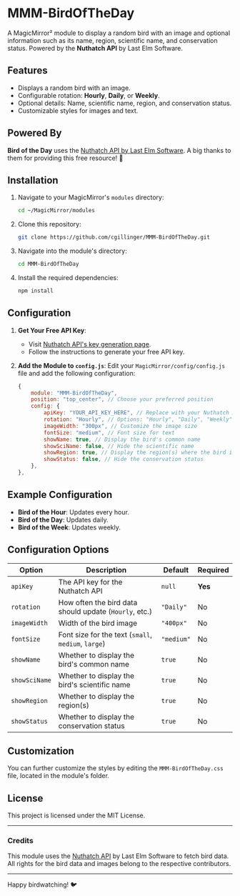
# MMM-BirdOfTheDay

A MagicMirror² module to display a random bird with an image and optional information such as its name, region, scientific name, and conservation status. Powered by the **Nuthatch API** by Last Elm Software.

## Features
- Displays a random bird with an image.
- Configurable rotation: **Hourly**, **Daily**, or **Weekly**.
- Optional details: Name, scientific name, region, and conservation status.
- Customizable styles for images and text.

## Powered By
**Bird of the Day** uses the [Nuthatch API by Last Elm Software](https://nuthatch.lastelm.software/). A big thanks to them for providing this free resource! 🌟

## Installation
1. Navigate to your MagicMirror's `modules` directory:
   ```bash
   cd ~/MagicMirror/modules
   ```
2. Clone this repository:
   ```bash
   git clone https://github.com/cgillinger/MMM-BirdOfTheDay.git
   ```
3. Navigate into the module's directory:
   ```bash
   cd MMM-BirdOfTheDay
   ```
4. Install the required dependencies:
   ```bash
   npm install
   ```

## Configuration
1. **Get Your Free API Key**:
   - Visit [Nuthatch API's key generation page](https://nuthatch.lastelm.software/getKey.html).
   - Follow the instructions to generate your free API key.

2. **Add the Module to `config.js`**:
   Edit your `MagicMirror/config/config.js` file and add the following configuration:
   ```javascript
   {
       module: "MMM-BirdOfTheDay",
       position: "top_center", // Choose your preferred position
       config: {
           apiKey: "YOUR_API_KEY_HERE", // Replace with your Nuthatch API key
           rotation: "Hourly", // Options: "Hourly", "Daily", "Weekly"
           imageWidth: "300px", // Customize the image size
           fontSize: "medium", // Font size for text
           showName: true, // Display the bird's common name
           showSciName: false, // Hide the scientific name
           showRegion: true, // Display the region(s) where the bird is found
           showStatus: false, // Hide the conservation status
       },
   },
   ```

## Example Configuration
- **Bird of the Hour**: Updates every hour.
- **Bird of the Day**: Updates daily.
- **Bird of the Week**: Updates weekly.

## Configuration Options

| **Option**       | **Description**                                        | **Default**   | **Required** |
|-------------------|--------------------------------------------------------|---------------|--------------|
| `apiKey`         | The API key for the Nuthatch API                        | `null`        | **Yes**      |
| `rotation`       | How often the bird data should update (`Hourly`, etc.)  | `"Daily"`     | No           |
| `imageWidth`     | Width of the bird image                                 | `"400px"`     | No           |
| `fontSize`       | Font size for the text (`small`, `medium`, `large`)     | `"medium"`    | No           |
| `showName`       | Whether to display the bird's common name               | `true`        | No           |
| `showSciName`    | Whether to display the bird's scientific name           | `true`        | No           |
| `showRegion`     | Whether to display the region(s)                        | `true`        | No           |
| `showStatus`     | Whether to display the conservation status              | `true`        | No           |

## Customization
You can further customize the styles by editing the `MMM-BirdOfTheDay.css` file, located in the module's folder.

## License
This project is licensed under the MIT License.

---

### Credits
This module uses the [Nuthatch API](https://nuthatch.lastelm.software/) by Last Elm Software to fetch bird data. All rights for the bird data and images belong to the respective contributors.

---

Happy birdwatching! 🐦
